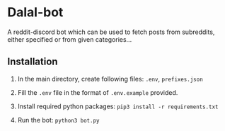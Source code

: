 # Dalal-bot

A reddit-discord bot which can be used to fetch posts from subreddits, either specified or from given categories...

## Installation

1. In the main directory, create following files:
`.env`, `prefixes.json`

2. Fill the `.env` file in the format of `.env.example` provided.

3. Install required python packages: `pip3 install -r requirements.txt`

4. Run the bot: `python3 bot.py`
